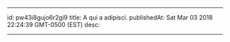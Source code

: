 
---
id: pw43i8gujo6r2gi9
title: A qui a adipisci.
publishedAt: Sat Mar 03 2018 22:24:39 GMT-0500 (EST)
desc: 

---


